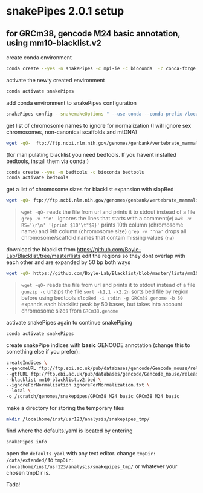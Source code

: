 # snakePipes 2.0.1 setup 
## for GRCm38, gencode M24 basic annotation, using mm10-blacklist.v2


create conda environment
```bash
conda create --yes -n snakePipes -c mpi-ie -c bioconda  -c conda-forge snakePipes
```
activate the newly created environment
```bash
conda activate snakePipes
```

add conda environment to snakePipes configuration
```bash
snakePipes config --snakemakeOptions " --use-conda --conda-prefix /localhome/inst/usr123/analysis/software/anaconda3/envs/snakePipes/"
```

get list of chromosome names to ignore for normalization (I will ignore sex chromosomes, non-canonical scaffolds and mtDNA)
```bash
wget -qO-  ftp://ftp.ncbi.nlm.nih.gov/genomes/genbank/vertebrate_mammalian/Mus_musculus/all_assembly_versions/GCA_000001635.8_GRCm38.p6/GCA_000001635.8_GRCm38.p6_assembly_report.txt | awk '{print $NF}' | grep 'random\|chrUn\|chrM\|chrX\|chrY' > ignoreForNormalization.txt
```

(for manipulating blacklist you need bedtools. If you havent installed bedtools, install them via conda:)
```bash
conda create --yes -n bedtools -c bioconda bedtools
conda activate bedtools
```

get a list of chromosome sizes for blacklist expansion with slopBed
```bash
wget -qO- ftp://ftp.ncbi.nlm.nih.gov/genomes/genbank/vertebrate_mammalian/Mus_musculus/all_assembly_versions/GCA_000001635.8_GRCm38.p6/GCA_000001635.8_GRCm38.p6_assembly_report.txt | grep -v '^#' |  awk -v RS='\r\n' '{print $10"\t"$9}' | grep -v '^na'  > GRCm38.genome
```
>`wget -qO-` reads the file from url and prints it to stdout instead of a file
`grep -v '^#' ` ignores the lines that starts with a comment(`#`)
`awk -v RS='\r\n' '{print $10"\t"$9}'` prints 10th column (chromosome name) and 9th column (chromosome size)
`grep -v '^na'` drops all chromosome/scaffold names that contain missing values (`na`)

download the blacklist from https://github.com/Boyle-Lab/Blacklist/tree/master/lists
edit the regions so they dont overlap with each other and are expanded by 50 bp both ways
```bash
wget -qO- https://github.com/Boyle-Lab/Blacklist/blob/master/lists/mm10-blacklist.v2.bed.gz?raw=true | gunzip -c | sort -k1,1 -k2,2n | slopBed -i stdin -g GRCm38.genome -b 50 > mm10-blacklist.v2.bed
```

>`wget -qO-` reads the file from url and prints it to stdout instead of a file
`gunzip -c` unzips the file
`sort -k1,1 -k2,2n` sorts bed file by region before using bedtools
`slopBed -i stdin -g GRCm38.genome -b 50` expands each blacklist peak by 50 bases, but takes into account chromosome sizes from `GRCm38.genome`

activate snakePipes again to continue snakePiping
```bash
conda activate snakePipes
```

create snakePipe indices with **basic** GENCODE annotation (change this to something else if you prefer):
```bash
createIndices \
--genomeURL ftp://ftp.ebi.ac.uk/pub/databases/gencode/Gencode_mouse/release_M24/GRCm38.primary_assembly.genome.fa.gz \
--gtfURL ftp://ftp.ebi.ac.uk/pub/databases/gencode/Gencode_mouse/release_M24/gencode.vM24.basic.annotation.gtf.gz \
--blacklist mm10-blacklist.v2.bed \
--ignoreForNormalization ignoreForNormalization.txt \
--local \
-o /scratch/genomes/snakepipes/GRCm38_M24_basic GRCm38_M24_basic
```

make a directory for storing the temporary files
```bash
mkdir /localhome/inst/usr123/analysis/snakepipes_tmp/
```

find where the defaults.yaml is located by entering
```bash
snakePipes info
```

open the `defaults.yaml` with any text editor. 
change `tmpDir: /data/extended/` to `tmpDir: /localhome/inst/usr123/analysis/snakepipes_tmp/` or whatever your chosen tmpDir is. 

Tada!
